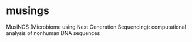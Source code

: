 # musings
MusiNGS (Microbiome using Next Generation Sequencing): computational analysis of nonhuman DNA sequences
